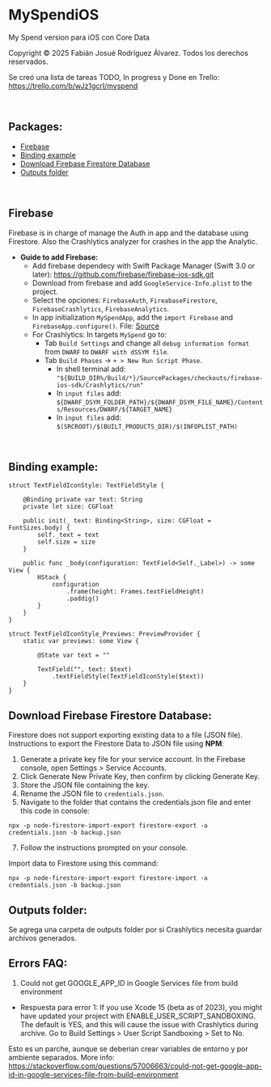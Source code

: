 # MySpendiOS
My Spend version para iOS con Core Data

Copyright © 2025 Fabián Josué Rodríguez Álvarez. Todos los derechos reservados.

Se creó una lista de tareas TODO, In progress y Done en Trello: https://trello.com/b/wJz1gcrI/myspend

<p>&nbsp;</p>


## Packages:

- [Firebase](#firebase)
- [Binding example](#binding-example)
- [Download Firebase Firestore Database](#download-firebase-firestore-database)
- [Outputs folder](#outputs-folder)

<p>&nbsp;</p>


## Firebase

Firebase is in charge of manage the Auth in app and the database using Firestore. Also the Crashlytics analyzer for crashes in the app the Analytic.

- **Guide to add Firebase:**
    * Add firebase dependecy with Swift Package Manager (Swift 3.0 or later): https://github.com/firebase/firebase-ios-sdk.git
    * Download from firebase and add `GoogleService-Info.plist` to the project.
    * Select the opciones: `FirebaseAuth`, `FireabaseFirestore`, `FirebaseCrashlytics`, `FirebaseAnalytics`.
    * In app initialization `MySpendApp`, add the `import Firebase` and `FirebaseApp.configure()`. File: [Source](https://github.com/fabianjra/MySpendiOS/blob/main/MySpend/MySpend/MySpendApp.swift)
    * For Crashlytics: In targets `MySpend` go to:
        - Tab `Build Settings` and change all `debug information format` from `DWARF` to `DWARF with dSSYM file`.
        - Tab `Build Phases` -> `+ > New Run Script Phase`.
            * In shell terminal add: `"${BUILD_DIR%/Build/*}/SourcePackages/checkouts/firebase-ios-sdk/Crashlytics/run"`
            * In `input files` add: `${DWARF_DSYM_FOLDER_PATH}/${DWARF_DSYM_FILE_NAME}/Contents/Resources/DWARF/${TARGET_NAME}`
            * In `input files` add: `$(SRCROOT)/$(BUILT_PRODUCTS_DIR)/$(INFOPLIST_PATH)`


<p>&nbsp;</p>


## Binding example:

```
struct TextFieldIconStyle: TextFieldStyle {
    
    @Binding private var text: String
    private let size: CGFloat
    
    public init(_ text: Binding<String>, size: CGFloat = FontSizes.body) {
        self._text = text
        self.size = size
    }
    
    public func _body(configuration: TextField<Self._Label>) -> some View {
        HStack {
            configuration
                .frame(height: Frames.textFieldHeight)
                .paddig()
        }
    }
}

struct TextFieldIconStyle_Previews: PreviewProvider {
    static var previews: some View {
        
        @State var text = ""

        TextField("", text: $text)
            .textFieldStyle(TextFieldIconStyle($text))
    }
}

```

## Download Firebase Firestore Database:

Firestore does not support exporting existing data to a file (JSON file).
Instructions to export the Firestore Data to JSON file using **NPM**:

1. Generate a private key file for your service account. In the Firebase console, open Settings > Service Accounts.
2. Click Generate New Private Key, then confirm by clicking Generate Key.
3. Store the JSON file containing the key.
4. Rename the JSON file to `credentials.json`.
5. Navigate to the folder that contains the credentials.json file and enter this code in console:
```
npx -p node-firestore-import-export firestore-export -a credentials.json -b backup.json
```
7. Follow the instructions prompted on your console.

Import data to Firestore using this command:
```
npx -p node-firestore-import-export firestore-import -a credentials.json -b backup.json
```

## Outputs folder:

Se agrega una carpeta de outputs folder por si Crashlytics necesita guardar archivos generados.


## Errors FAQ:

1. Could not get GOOGLE_APP_ID in Google Services file from build environment

- Respuesta para error 1:
If you use Xcode 15 (beta as of 2023), you might have updated your project with ENABLE_USER_SCRIPT_SANDBOXING.
The default is YES, and this will cause the issue with Crashlytics during archive.
Go to Build Settings > User Script Sandboxing > Set to No.

Esto es un parche, aunque se deberian crear variables de entorno y por ambiente separados.
More info: https://stackoverflow.com/questions/57006663/could-not-get-google-app-id-in-google-services-file-from-build-environment
